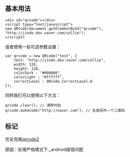 ## 基本用法

```
<div id="qrcode"></div>
<script type="text/javascript">
new QRCode(document.getElementById("qrcode"), "http://jindo.dev.naver.com/collie");
</script>
```

或者使用一些可选参数设置：

```
var qrcode = new QRCode("test", {
	text: "http://jindo.dev.naver.com/collie",
	width: 128,
	height: 128,
	colorDark : "#000000",
	colorLight : "#ffffff",
	correctLevel : QRCode.CorrectLevel.H
});
```

同样我们可以使用以下方法：

```
qrcode.clear(); // 清除代码
qrcode.makeCode("http://naver.com"); // 生成另外一个二维码
```

## 标记

完全克隆[qrcode2](https://github.com/davidshimjs/qrcodejs)

原因：处理严格模式下._android报错问题
